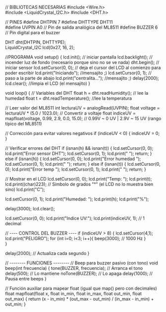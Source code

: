 // BIBLIOTECAS NECESARIAS
#include <Wire.h> 		
#include <LiquidCrystal_I2C.h> 
#include <DHT.h> 		

// PINES
#define DHTPIN 7
#define DHTTYPE DHT11   
#define UVPIN A0        // Pin de salida analógica del ML8511
#define BUZZER 6        // Pin digital para el buzzer

DHT dht(DHTPIN, DHTTYPE);	
LiquidCrystal_I2C lcd(0x27, 16, 2); 

//PROGRAMA
void setup() {
  lcd.init();       // iniciar pantalla
  lcd.backlight();  // incender luz de fondo (necesario porque sino no se ve nada)
  dht.begin();      // iniciar sensor
  lcd.setCursor(0, 0); // deja el cursor del LCD al comienzo para poder escribir
  lcd.print("Iniciando"); //mensajito ;)
  lcd.setCursor(0, 1); // paso a la parte de abajo 
  lcd.print("centralita..."); //mensajito ;)
  delay(2000);
  lcd.clear(); //limpia el LCD (el mensajito)
}


void loop() {
  // Variables del DHT
  float h = dht.readHumidity(); // lee la humedad
  float t = dht.readTemperature(); //lee la temperatura

  // Leer valor del ML8511
  int lecturaUV = analogRead(UVPIN);
  float voltage = lecturaUV * (5.0 / 1023.0); // Convertir a voltaje
  float indiceUV = mapfloat(voltage, 0.99, 2.9, 0.0, 15.0); 
  // 0.99V ~ 0 UV   |   2.9V ~ 15 UV (rango típico del ML8511)

  // Corrección para evitar valores negativos
  if (indiceUV < 0) {
    indiceUV = 0;
  }

  // Verificar errores del DHT
  if (isnan(h) && isnan(t)) { 
    lcd.setCursor(0, 0); lcd.print("Error sensor DHT");
    lcd.setCursor(0, 1); lcd.print("                ");
    return;
  } 
  else if (isnan(h)) { 
    lcd.setCursor(0, 0); lcd.print("Error humedad  ");
    lcd.setCursor(0, 1); lcd.print("                ");
    return;
  } 
  else if (isnan(t)) { 
    lcd.setCursor(0, 0); lcd.print("Error temp     ");
    lcd.setCursor(0, 1); lcd.print("                ");
    return;
  }

  // Mostrar en el LCD
  lcd.setCursor(0, 0);
  lcd.print("Temp: ");
  lcd.print(t);
  lcd.print((char)223); // Símbolo de grados "°" (el LCD no lo muestra bien sino)
  lcd.print("C");

  lcd.setCursor(0, 1);
  lcd.print("Humedad: ");
  lcd.print(h);
  lcd.print("%");

  delay(3000);
  lcd.clear();

  lcd.setCursor(0, 0);
  lcd.print("Indice UV:");
  lcd.print(indiceUV, 1); // 1 decimal


  // ---- CONTROL DEL BUZZER ----
  if (indiceUV > 8) {
    lcd.setCursor(4,1);
    lcd.print("PELIGRO");
    for (int i=0; i<3; i++){
      beep(3000); // 1000 Hz 
    }  
  }

  delay(2000); // Actualiza cada segundo
}

// -------- FUNCIONES --------
// Beep para buzzer pasivo (con tono)
void beep(int frecuencia) {
  tone(BUZZER, frecuencia); // Arranca el tono
  delay(500);            // Lo mantiene
  noTone(BUZZER);           // Lo apaga
  delay(1000);               // Pausa entre beeps
}

// Función auxiliar para mapear float (igual que map() pero con decimales)
float mapfloat(float x, float in_min, float in_max, float out_min, float out_max) {
  return (x - in_min) * (out_max - out_min) / (in_max - in_min) + out_min;
}
